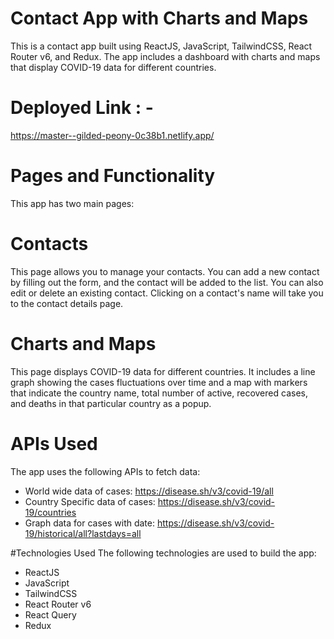 # Contact App with Charts and Maps

This is a contact app built using ReactJS, JavaScript, TailwindCSS, React Router v6, and Redux.
The app includes a dashboard with charts and maps that display COVID-19 data for different countries.

# Deployed Link : -

https://master--gilded-peony-0c38b1.netlify.app/

# Pages and Functionality

This app has two main pages:

# Contacts

This page allows you to manage your contacts. You can add a new contact by filling out the form, and the contact will be added to the list. You can also edit or delete an existing contact. Clicking on a contact's name will take you to the contact details page.

# Charts and Maps

This page displays COVID-19 data for different countries. It includes a line graph showing the cases fluctuations over
time and a map with markers that indicate the country name, total number of active,
recovered cases, and deaths in that particular country as a popup.

# APIs Used

The app uses the following APIs to fetch data:

- World wide data of cases: https://disease.sh/v3/covid-19/all
- Country Specific data of cases: https://disease.sh/v3/covid-19/countries
- Graph data for cases with date: https://disease.sh/v3/covid-19/historical/all?lastdays=all

#Technologies Used
The following technologies are used to build the app:

- ReactJS
- JavaScript
- TailwindCSS
- React Router v6
- React Query
- Redux
